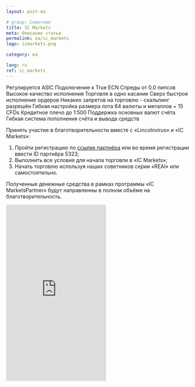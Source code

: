 ```yaml
---
layout: post-ea

# group: Cоветник
title: IC Markets
meta: Описание статьи
permalink: ea/ic_markets
logo: icmarkets.png

category: ea

lang: ru
ref: ic_markets
---
```


Регулируется ASIC
Подключение к True ECN
Спреды от 0.0 пипсов
Высокое качество исполнения
Торговля в одно касание
Сверх быстрое исполнение ордеров
Никаких запретов на торговлю - скальпинг разрешён
Гибкая настройка размера лота
64 валюты и металлов + 15 CFDs
Кредитное плечо до 1:500
Поддержка основных валют счёта
Гибкая система пополнения счёта и вывода средств

Принять участие в благотворительности вместе с «Lincolnvirus» и «IC Markets»:

  1. Пройти регистрацию по [ссылке партнёра](https://www.icmarkets.com/?camp=5323 "IC Markets") или во время регистрации ввести ID партнёра 5323;
  2. Выполнить все условия для начала торговли в «IC Markets»;
  3. Начать торговлю используя наших советников серии «REAl» или самостоятельно.

Полученные денежные средства в рамках программы «IC MarketsPartner» будут направленны в полном объёме на благотворительность.

<iframe frameborder="0" height="480" src="https://secure.icmarkets.com//Partner/Widget/PriceWidget/5323" width="273"></iframe>

